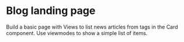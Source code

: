 # Blog landing page

Build a basic page with Views to list news articles from tags in the Card component.  Use viewmodes to show a simple list of items.
